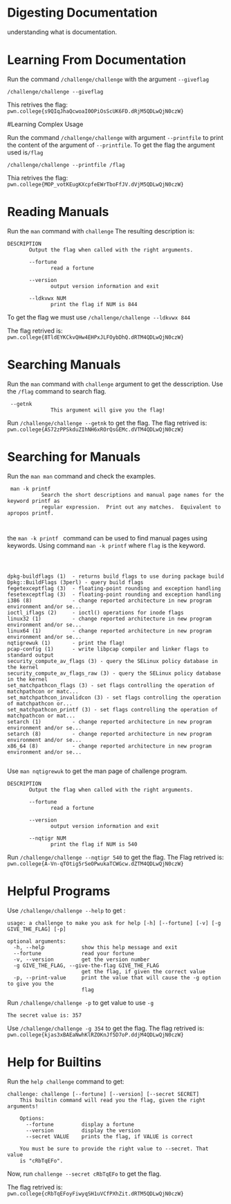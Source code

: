 # Digesting Documentation

understanding what is documentation.

# Learning From Documentation

Run the command `/challenge/challenge` with the argument `--giveflag` 
```
/challenge/challenge --giveflag
```

This retrives the flag: `pwn.college{s9QIqJhaQcwoaI0OPiOsScUK6FD.dRjM5QDLwQjN0czW}`

#Learning Complex Usage

Run the command `/challenge/challenge` with argument `--printfile` to print the content of the argument of `--printfile`. 
To get the flag the argument used is`/flag`

```
/challenge/challenge --printfile /flag
```
Thia retrives the flag: `pwn.college{MOP_votKEugKXcpfeEWrTboFfJV.dVjM5QDLwQjN0czW}`

# Reading Manuals

Run the `man` command with `challenge`
The resulting description is:
```
DESCRIPTION
       Output the flag when called with the right arguments.

       --fortune
              read a fortune

       --version
              output version information and exit

       --ldkvwx NUM
              print the flag if NUM is 844
```
To get the flag we must use `/challenge/challenge --ldkvwx 844 `

The flag retrived is: ` pwn.college{8TldEYKCkvQHw4EHPxJLFOybDhQ.dRTM4QDLwQjN0czW}`

# Searching Manuals

Run the `man` command with `challenge` argument to get the desscription.
Use the `/flag` command to search flag.
```
 --getnk
              This argument will give you the flag!
```
Run `/challenge/challenge --getnk` to get the flag.
The flag retrived is: `pwn.college{AS72zPPSkduZIhNH6xROrQsGEMc.dVTM4QDLwQjN0czW}`

# Searching for Manuals

Run the `man man` command and check the examples.

```
 man -k printf
           Search the short descriptions and manual page names for the keyword printf as
           regular expression.  Print out any matches.  Equivalent to apropos printf.

       
```
the `man -k printf ` command can be used to find manual pages using keywords.
Using command `man -k printf` where `flag` is the keyword.

```



dpkg-buildflags (1)  - returns build flags to use during package build
Dpkg::BuildFlags (3perl) - query build flags
fegetexceptflag (3)  - floating-point rounding and exception handling
fesetexceptflag (3)  - floating-point rounding and exception handling
i386 (8)             - change reported architecture in new program environment and/or se...
ioctl_iflags (2)     - ioctl() operations for inode flags
linux32 (1)          - change reported architecture in new program environment and/or se...
linux64 (1)          - change reported architecture in new program environment and/or se...
nqtigrewuk (1)       - print the flag!
pcap-config (1)      - write libpcap compiler and linker flags to standard output
security_compute_av_flags (3) - query the SELinux policy database in the kernel
security_compute_av_flags_raw (3) - query the SELinux policy database in the kernel
set_matchpathcon_flags (3) - set flags controlling the operation of matchpathcon or matc...
set_matchpathcon_invalidcon (3) - set flags controlling the operation of matchpathcon or...
set_matchpathcon_printf (3) - set flags controlling the operation of matchpathcon or mat...
setarch (1)          - change reported architecture in new program environment and/or se...
setarch (8)          - change reported architecture in new program environment and/or se...
x86_64 (8)           - change reported architecture in new program environment and/or se...


```
Use `man nqtigrewuk` to get the man page of challenge program.
```
DESCRIPTION
       Output the flag when called with the right arguments.

       --fortune
              read a fortune

       --version
              output version information and exit

       --nqtigr NUM
              print the flag if NUM is 540
```
Run `/challenge/challenge --nqtigr 540` to get the flag.
The Flag retrived is: `pwn.college{A-Vn-qTOtig5rSeOPwukaTCWGcw.dZTM4QDLwQjN0czW}`

# Helpful Programs

Use `/challenge/challenge --help` to get :

```
usage: a challenge to make you ask for help [-h] [--fortune] [-v] [-g GIVE_THE_FLAG] [-p]

optional arguments:
  -h, --help            show this help message and exit
  --fortune             read your fortune
  -v, --version         get the version number
  -g GIVE_THE_FLAG, --give-the-flag GIVE_THE_FLAG
                        get the flag, if given the correct value
  -p, --print-value     print the value that will cause the -g option to give you the
                        flag

```
Run `/challenge/challenge -p` to get value to use `-g`

```
The secret value is: 357
```
Use `/challenge/challenge -g 354` to get the flag.
The flag retrived is: `pwn.college{kjas3xBAEaNwhKlRZOKnJf5D7oP.ddjM4QDLwQjN0czW}`

# Help for Builtins

Run the `help challenge` command to get:

```
challenge: challenge [--fortune] [--version] [--secret SECRET]
    This builtin command will read you the flag, given the right arguments!
    
    Options:
      --fortune         display a fortune
      --version         display the version
      --secret VALUE    prints the flag, if VALUE is correct

    You must be sure to provide the right value to --secret. That value
    is "cRbTqEFo".

```
Now, run `challenge --secret cRbTqEFo` to get  the flag.

The flag retrived is: `pwn.college{cRbTqEFoyFiwyqSH1uVCfPXhZit.dRTM5QDLwQjN0czW}`

